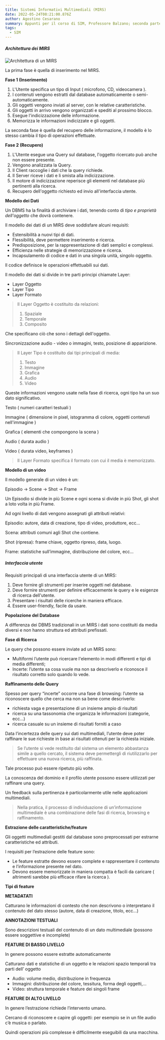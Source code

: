 ```yaml
---
title: Sistemi Informativi Multimediali (MIRS)
date: 2022-05-24T08:21:00.876Z
author: Agostino Cesarano
summary: Appunti per il corso di SIM, Professore Balzano; seconda parte, i MIRS.
tags:
  - SIM
---
```

##### Architettura dei MIRS

![Architettura di un MIRS](/static/img/architettura-mirs.png "Architettura di un MIRS")

La prima fase è quella di inserimento nel MIRS.

**Fase 1 (Inserimento)**

1. L'Utente specifica un tipo di Input ( microfono, CD, videocamera ).
2. I contenuti vengono estratti dal database automaticamente o semi-automaticamente.
3. Gli oggetti vengono inviati al server, con le relative caratteristiche.
4. Gli oggetti in arrivo vengono organizzati e spediti al prossimo blocco.
5. Esegue l'indicizzazione delle informazione.
6. Memorizza le informazioni indicizzate e gli oggetti.

La seconda fase è quella del recupero delle informazione, il modello è lo stesso cambia il tipo di operazioni effettuate.

**Fase 2 (Recupero)**

1. L'Utente esegue una Query sul database, l'oggetto ricercato può anche non essere presente.
2. Vengono analizzata la Query.
3. Il Client raccoglie i dati che la query richiede.
4. Il Server riceve i dati e li smista alla indicizzazione.
5. Il motore di indicizzazione reperisce gli elementi nel database più pertinenti alla ricerca.
6. Recupero dell'oggetto richiesto ed invio all'interfaccia utente.

**Modello dei Dati**

Un DBMS ha la finalità di archiviare i dati, tenendo conto di *tipo e proprietà dell'oggetto* che dovrà contenere.

Il modello dei dati di un MIRS deve soddisfare alcuni requisiti:

* Estensibilità a nuovi tipi di dati.
* Flessibilità, deve permettere inserimento e ricerca.
* Predisposizione, per la rappresentazione di dati semplici e complessi.
* Efficienza nelle strategie di memorizzazione e ricerca.
* Incapsulamento di codice e dati in una singola unità, singolo oggetto.

Il codice definisce le operazioni effettuabili sui dati.

Il modello dei dati si divide in tre parti principi chiamate Layer:

* Layer Oggetto
* Layer Tipo
* Layer Formato

> Il Layer Oggetto è costituito da relazioni:
>
> 1. Spaziale
> 2. Temporale
> 3. Composito

Che specificano ciò che sono i dettagli dell'oggetto.

Sincronizzazione audio - video o immagini, testo, posizione di apparizione.

> Il Layer Tipo è costituito dai tipi principali di media:
>
> 1. Testo
> 2. Immagine
> 3. Grafica
> 4. Audio
> 5. Video

Queste informazioni vengono usate nella fase di ricerca, ogni tipo ha un suo dato significativo.

Testo ( numeri caratteri testuali )

Immagine ( dimensione in pixel, istogramma di colore, oggetti contenuti nell'immagine )

Grafica ( elementi che compongono la scena )

Audio ( durata audio )

Video ( durata video, keyframes )

> Il Layer Formato specifica il formato con cui il media è memorizzato.

**Modello di un video**

Il modello generale di un video è un:

Episodio -> Scene -> Shot -> Frame

Un Episodio si divide in più Scene e ogni scena si divide in più Shot, gli shot a loto volta in più Frame.

Ad ogni livello di dati vengono assegnati gli attributi relativi:

Episodio: autore, data di creazione, tipo di video, produttore, ecc…

Scena: attributi comuni agli Shot che contiene.

Shot (ripresa): frame chiave, oggetto ripreso, data, luogo.

Frame: statistiche sull’immagine, distribuzione del colore, ecc…

##### Interfaccia utente

Requisiti principali di una interfaccia utente di un MIRS:

1. Deve fornire gli strumenti per inserire oggetti nel database.
2. Deve fornire strumenti per definire efficacemente le query e le esigenze di ricerca dell'utente.
3. Presentare i risultati delle ricerche in maniera efficace.
4. Essere user-friendly, facile da usare.

**Popolazione del Database**

A differenza dei DBMS tradizionali in un MIRS i dati sono costituiti da media diversi e non hanno struttura ed attributi prefissati.

**Fase di Ricerca**

Le query che possono essere inviate ad un MIRS sono:

* Multiformi l’utente può ricercare l'elemento in modi differenti e tipi di media differenti;
* Incerte: l’utente sa cosa vuole ma non sa descriverlo e riconosce il risultato corretto solo quando lo vede.

**Raffinamento delle Query**

Spesso per query “incerte” occorre una fase di browsing: l’utente sa riconoscere quello che cerca ma non sa bene come descriverlo:

* richiesta vaga e presentazione di un insieme ampio di risultati
* ricerca su una tassonomia che organizza le informazioni (categorie, ecc…)
*  ricerca casuale su un insieme di risultati forniti a caso

Data l’incertezza delle query sui dati multimediali, l’utente deve poter raffinare le sue richieste in base ai risultati ottenuti per la richiesta iniziale.

> Se l’utente si vede restituito dal sistema un elemento abbastanza simile a quello cercato, il sistema deve permettergli di riutilizzarlo per effettuare una nuova ricerca, più raffinata.

Tale processo può essere ripetuto più volte.

La conoscenza del dominio e il profilo utente possono essere utilizzati per raffinare una query.

Un feedback sulla pertinenza è particolarmente utile nelle applicazioni multimediali.

> Nella pratica, il processo di individuazione di un’informazione multimediale è una combinazione delle fasi di ricerca, browsing e raffinamento.

**Estrazione delle caratteristiche/feature**

Gli oggetti multimediali gestiti dal database sono preprocessati per estrarne caratteristiche ed attributi.

I requisiti per l’estrazione delle feature sono:

* Le feature estratte devono essere complete e rappresentare il contenuto e l’informazione presente nel dato.
* Devono essere memorizzate in maniera compatta è facili da caricare ( altrimenti sarebbe più efficace rifare la ricerca ).

**Tipi di feature**

**METADATATI**

Catturano le informazioni di contesto che non descrivono o interpretano il contenuto del dato stesso (autore, data di creazione, titolo, ecc…)

**ANNOTAZIONI TESTUALI**

Sono descrizioni testuali del contenuto di un dato multimediale (possono essere soggettive e incomplete)

**FEATURE DI BASSO LIVELLO**

In genere possono essere estratte automaticamente

Catturano dati e statistiche di un oggetto e le relazioni spazio temporali tra parti dell’ oggetto

* Audio: volume medio, distribuzione in frequenza
* Immagini: distribuzione del colore, tessitura, forma degli oggetti,…
* Video: struttura temporale e feature dei singoli frame

**FEATURE DI ALTO LIVELLO**

In genere l’estrazione richiede l’intervento umano.

Cercano di riconoscere e capire gli oggetti: per esempio se in un file audio c’è musica o parlato.

Quindi operazioni più complesse è difficilmente eseguibili da una macchina.